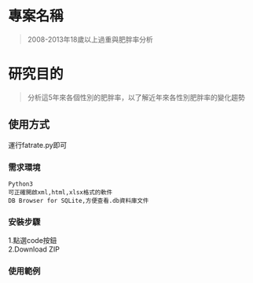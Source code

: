 # 專案名稱
> 2008-2013年18歲以上過重與肥胖率分析

# 研究目的
> 分析這5年來各個性別的肥胖率，以了解近年來各性別肥胖率的變化趨勢<br>

## 使用方式

運行fatrate.py即可

### 需求環境

```
Python3
可正確開啟xml,html,xlsx格式的軟件
DB Browser for SQLite,方便查看.db資料庫文件
```

### 安裝步驟

1.點選code按鈕<br>
2.Download ZIP

### 使用範例

